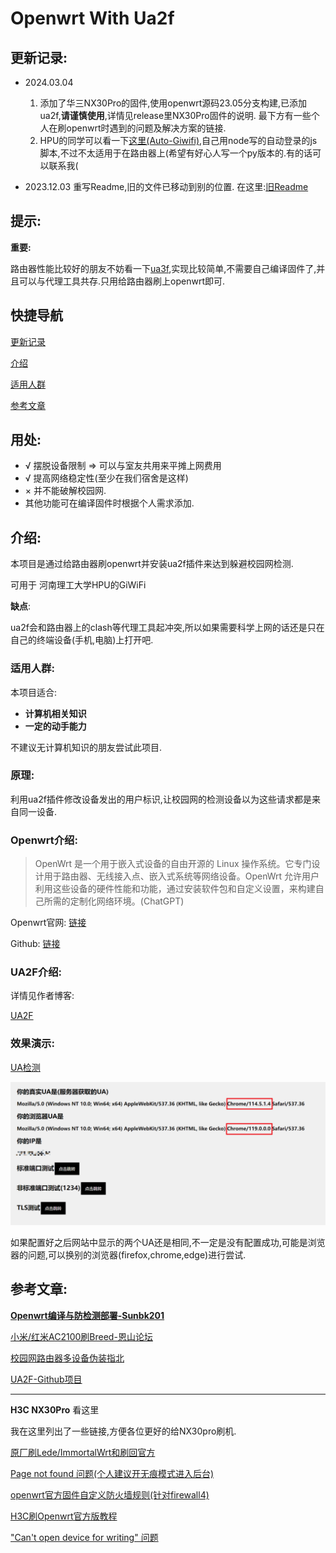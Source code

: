 # Openwrt With Ua2f

## 更新记录:

- 2024.03.04 
    1.  添加了华三NX30Pro的固件,使用openwrt源码23.05分支构建,已添加ua2f,**请谨慎使用**,详情见release里NX30Pro固件的说明.
    最下方有一些个人在刷openwrt时遇到的问题及解决方案的链接.
    2. HPU的同学可以看一下[这里(Auto-Giwifi)](https://github.com/GiraffeLe/Auto-Giwifi),自己用node写的自动登录的js脚本,不过不太适用于在路由器上(希望有好心人写一个py版本的.有的话可以联系我(


- 2023.12.03 重写Readme,旧的文件已移动到别的位置.
    在这里:[旧Readme](./file/README(old).md)


## 提示:
**重要:**

路由器性能比较好的朋友不妨看一下[ua3f](https://github.com/SunBK201/UA3F),实现比较简单,不需要自己编译固件了,并且可以与代理工具共存.只用给路由器刷上openwrt即可.


## 快捷导航

[更新记录](#更新记录)

[介绍](#介绍)

[适用人群](#适用人群)

[参考文章](#参考文章)

## 用处:

- √ 摆脱设备限制 => 可以与室友共用来平摊上网费用
- √ 提高网络稳定性(至少在我们宿舍是这样)
- × 并不能破解校园网.
- 其他功能可在编译固件时根据个人需求添加.


## 介绍:

本项目是通过给路由器刷openwrt并安装ua2f插件来达到躲避校园网检测.

可用于 河南理工大学HPU的GiWiFi

**缺点**:

ua2f会和路由器上的clash等代理工具起冲突,所以如果需要科学上网的话还是只在自己的终端设备(手机,电脑)上打开吧.

### 适用人群:

本项目适合:

- **计算机相关知识**
- **一定的动手能力**

不建议无计算机知识的朋友尝试此项目.

### 原理:

利用ua2f插件修改设备发出的用户标识,让校园网的检测设备以为这些请求都是来自同一设备.



### Openwrt介绍:

>OpenWrt 是一个用于嵌入式设备的自由开源的 Linux 操作系统。它专门设计用于路由器、无线接入点、嵌入式系统等网络设备。OpenWrt 允许用户利用这些设备的硬件性能和功能，通过安装软件包和自定义设置，来构建自己所需的定制化网络环境。(ChatGPT)

Openwrt官网: [链接](https://openwrt.org/)

Github: [链接](https://github.com/openwrt/openwrt)

### UA2F介绍:

详情见作者博客:

[UA2F](https://learningman.top/archives/304)

### 效果演示:

[UA检测](http://ua.233996.xyz/)

![image-20231203225707377](assets/image-20231203225707377.png "最新版支持自定义UA")

如果配置好之后网站中显示的两个UA还是相同,不一定是没有配置成功,可能是浏览器的问题,可以换别的浏览器(firefox,chrome,edge)进行尝试.




## 参考文章:



[**Openwrt编译与防检测部署-Sunbk201**](https://sunbk201public.notion.site/sunbk201public/OpenWrt-f59ae1a76741486092c27bc24dbadc59)

[小米/红米AC2100刷Breed-恩山论坛](https://www.right.com.cn/forum/forum.php?mod=viewthread&tid=4066963&highlight=%CB%A2breed)

[校园网路由器多设备伪装指北](https://learningman.top/archives/304) 

[UA2F-Github项目](https://github.com/Zxilly/UA2F)

---
**H3C NX30Pro** 看这里

我在这里列出了一些链接,方便各位更好的给NX30pro刷机.

[原厂刷Lede/ImmortalWrt和刷回官方](https://www.right.com.cn/forum/thread-8291820-1-1.html)

[Page not found 问题(个人建议开无痕模式进入后台)](https://www.right.com.cn/forum/thread-8294395-1-1.html)


[openwrt官方固件自定义防火墙规则(针对firewall4)](https://www.right.com.cn/forum/thread-8305441-1-1.html)

[H3C刷Openwrt官方版教程](https://github.com/openwrt/openwrt/pull/12820)

["Can't open device for writing" 问题](https://www.right.com.cn/forum/thread-8316238-1-1.html)



